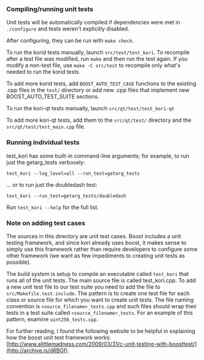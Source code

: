 ### Compiling/running unit tests

Unit tests will be automatically compiled if dependencies were met in `./configure`
and tests weren't explicitly disabled.

After configuring, they can be run with `make check`.

To run the korid tests manually, launch `src/test/test_kori`. To recompile
after a test file was modified, run `make` and then run the test again. If you
modify a non-test file, use `make -C src/test` to recompile only what's needed
to run the korid tests.

To add more korid tests, add `BOOST_AUTO_TEST_CASE` functions to the existing
.cpp files in the `test/` directory or add new .cpp files that
implement new BOOST_AUTO_TEST_SUITE sections.

To run the kori-qt tests manually, launch `src/qt/test/test_kori-qt`

To add more kori-qt tests, add them to the `src/qt/test/` directory and
the `src/qt/test/test_main.cpp` file.

### Running individual tests

test_kori has some built-in command-line arguments; for
example, to run just the getarg_tests verbosely:

    test_kori --log_level=all --run_test=getarg_tests

... or to run just the doubledash test:

    test_kori --run_test=getarg_tests/doubledash

Run `test_kori --help` for the full list.

### Note on adding test cases

The sources in this directory are unit test cases.  Boost includes a
unit testing framework, and since kori already uses boost, it makes
sense to simply use this framework rather than require developers to
configure some other framework (we want as few impediments to creating
unit tests as possible).

The build system is setup to compile an executable called `test_kori`
that runs all of the unit tests.  The main source file is called
test_kori.cpp. To add a new unit test file to our test suite you need 
to add the file to `src/Makefile.test.include`. The pattern is to create 
one test file for each class or source file for which you want to create 
unit tests.  The file naming convention is `<source_filename>_tests.cpp` 
and such files should wrap their tests in a test suite 
called `<source_filename>_tests`. For an example of this pattern, 
examine `uint256_tests.cpp`.

For further reading, I found the following website to be helpful in
explaining how the boost unit test framework works:
[http://www.alittlemadness.com/2009/03/31/c-unit-testing-with-boosttest/](http://archive.is/dRBGf).
